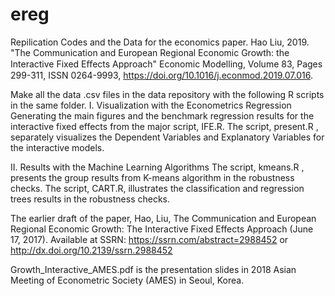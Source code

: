 # ereg
Repilication Codes and the Data for the economics paper. 
Hao Liu, 2019. "The Communication and European Regional Economic Growth: the Interactive Fixed Eﬀects Approach" Economic Modelling, Volume 83, Pages 299-311, ISSN 0264-9993, https://doi.org/10.1016/j.econmod.2019.07.016.

Make all the data .csv files in the data repository with the following R scripts in the same folder. 
I. Visualization with the Econometrics Regression
Generating the main figures and the benchmark regression results for the interactive fixed effects from the major script, IFE.R. 
The script, present.R , separately visualizes the Dependent Variables and Explanatory Variables for the interactive models.

II. Results with the Machine Learning Algorithms
The script, kmeans.R , presents the group results from K-means algorithm in the robustness checks. 
The script, CART.R, illustrates the classification and regression trees results in the robustness checks. 


The earlier draft of the paper,
Hao, Liu, The Communication and European Regional Economic Growth: The Interactive Fixed Effects Approach (June 17, 2017). Available at SSRN: https://ssrn.com/abstract=2988452 or http://dx.doi.org/10.2139/ssrn.2988452 

Growth_Interactive_AMES.pdf is the presentation slides in 2018 Asian Meeting of Econometric Society (AMES) in Seoul, Korea. 
